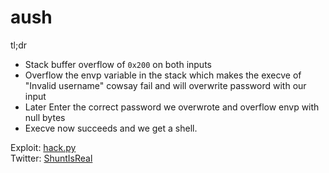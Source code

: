 # aush

tl;dr
- Stack buffer overflow of `0x200` on both inputs
- Overflow the envp variable in the stack which makes the execve of "Invalid username" cowsay fail and will overwrite password with our input
- Later Enter the correct password we overwrote and overflow envp with null bytes
- Execve now succeeds and we get a shell.

Exploit: [hack.py](./hack.py)\
Twitter: [ShuntIsReal](https://twitter.com/ShuntIsReal)